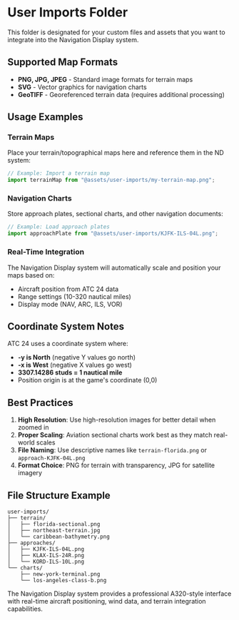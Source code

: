 # User Imports Folder

This folder is designated for your custom files and assets that you want to integrate into the Navigation Display system.

## Supported Map Formats

- **PNG, JPG, JPEG** - Standard image formats for terrain maps
- **SVG** - Vector graphics for navigation charts
- **GeoTIFF** - Georeferenced terrain data (requires additional processing)

## Usage Examples

### Terrain Maps
Place your terrain/topographical maps here and reference them in the ND system:

```javascript
// Example: Import a terrain map
import terrainMap from "@assets/user-imports/my-terrain-map.png";
```

### Navigation Charts
Store approach plates, sectional charts, and other navigation documents:

```javascript
// Example: Load approach plates
import approachPlate from "@assets/user-imports/KJFK-ILS-04L.png";
```

### Real-Time Integration
The Navigation Display system will automatically scale and position your maps based on:
- Aircraft position from ATC 24 data
- Range settings (10-320 nautical miles)
- Display mode (NAV, ARC, ILS, VOR)

## Coordinate System Notes

ATC 24 uses a coordinate system where:
- **-y is North** (negative Y values go north)
- **-x is West** (negative X values go west)  
- **3307.14286 studs = 1 nautical mile**
- Position origin is at the game's coordinate (0,0)

## Best Practices

1. **High Resolution**: Use high-resolution images for better detail when zoomed in
2. **Proper Scaling**: Aviation sectional charts work best as they match real-world scales
3. **File Naming**: Use descriptive names like `terrain-florida.png` or `approach-KJFK-04L.png`
4. **Format Choice**: PNG for terrain with transparency, JPG for satellite imagery

## File Structure Example

```
user-imports/
├── terrain/
│   ├── florida-sectional.png
│   ├── northeast-terrain.jpg
│   └── caribbean-bathymetry.png
├── approaches/
│   ├── KJFK-ILS-04L.png
│   ├── KLAX-ILS-24R.png
│   └── KORD-ILS-10L.png
└── charts/
    ├── new-york-terminal.png
    └── los-angeles-class-b.png
```

The Navigation Display system provides a professional A320-style interface with real-time aircraft positioning, wind data, and terrain integration capabilities.
